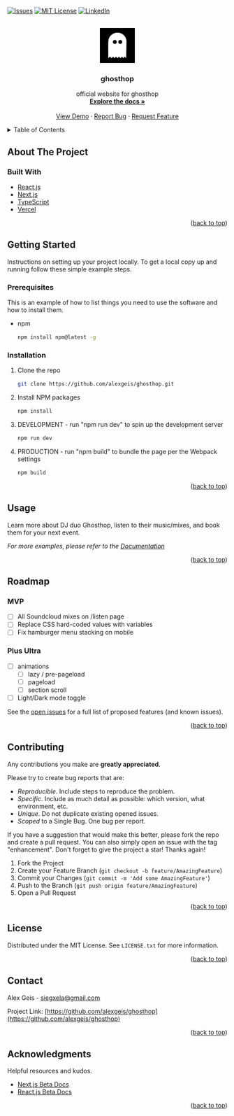 <!-- Search and replace keywords: `deployed_link`, `product-screenshot` -->

<div id="top"></div>

<!-- PROJECT SHIELDS -->
<!--
*** using markdown "reference style" links for readability.
*** Reference links are enclosed in brackets [ ] instead of parentheses ( ).
*** See the bottom of this document for the declaration of the reference variables
*** https://www.markdownguide.org/basic-syntax/#reference-style-links
-->

<!-- [![Contributors][contributors-shield]][contributors-url]
[![Forks][forks-shield]][forks-url]
[![Stargazers][stars-shield]][stars-url] -->

[![Issues][issues-shield]][issues-url]
[![MIT License][license-shield]][license-url]
[![LinkedIn][linkedin-shield]][linkedin-url]

<!-- PROJECT LOGO -->
<br />
<div align="center">
  <a href="https://ghosthop.vercel.app/">
    <img src="./src/assets/logos/ghost-alone.jpeg" alt="ghosthop Logo" width="80" height="80">
  </a>

<h3 align="center">ghosthop</h3>

  <p align="center">
    official website for ghosthop
    <br />
    <a href="https://github.com/alexgeis/ghosthop"><strong>Explore the docs »</strong></a>
    <br />
    <br />
    <a class="deployed_link" href="https://ghosthop.vercel.app/">View Demo</a>
    ·
    <a href="https://github.com/alexgeis/ghosthop/issues">Report Bug</a>
    ·
    <a href="https://github.com/alexgeis/ghosthop/issues">Request Feature</a>
  </p>
</div>

<!-- TABLE OF CONTENTS -->
<details>
  <summary>Table of Contents</summary>
  <ol>
    <li>
      <a href="#about-the-project">About The Project</a>
      <ul>
        <li><a href="#built-with">Built With</a></li>
      </ul>
    </li>
    <li>
      <a href="#getting-started">Getting Started</a>
      <ul>
        <li><a href="#prerequisites">Prerequisites</a></li>
        <li><a href="#installation">Installation</a></li>
      </ul>
    </li>
    <li><a href="#usage">Usage</a></li>
    <li><a href="#roadmap">Roadmap</a></li>
    <li><a href="#contributing">Contributing</a></li>
    <li><a href="#license">License</a></li>
    <li><a href="#contact">Contact</a></li>
    <li><a href="#acknowledgments">Acknowledgments</a></li>
  </ol>
</details>

<!-- ABOUT THE PROJECT -->

## About The Project

<!-- [![Product Name Screen Shot][product-screenshot]](https://example.com) -->
<!-- <a class="deployed_link" href="https://ghosthop.vercel.app/">
<p align="center">
<img id="product-screenshot" src="./src/assets/logos/ghost-alone.jpeg" alt="Product Name Screen Shot"
style="display: block;
    margin-left: auto;
    margin-right: auto;
    width: 60%;"/></p></a> -->

<!-- <p align="right">(<a href="#top">back to top</a>)</p> -->

### Built With

<!-- - [Webpack](https://webpack.js.org/) -->

- [React.js](https://reactjs.org/)
- [Next.js](https://nextjs.org/)
- [TypeScript](https://www.typescriptlang.org/)
- [Vercel](https://vercel.com/)
  <!-- - [Bootstrap](https://getbootstrap.com) -->
  <!-- - [Node.js](https://nodejs.dev/) -->
  <!-- - [Express](https://expressjs.com/) -->
  <!-- - [MongoDB](https://www.mongodb.com/) -->
  <!-- - [MySQL](https://www.mysql.com/) -->
  <!-- - [JQuery](https://jquery.com) -->

<p align="right">(<a href="#top">back to top</a>)</p>

<!-- GETTING STARTED -->

## Getting Started

Instructions on setting up your project locally.
To get a local copy up and running follow these simple example steps.

### Prerequisites

This is an example of how to list things you need to use the software and how to install them.

- npm
  ```sh
  npm install npm@latest -g
  ```

<!-- PREREQ EXAMPLE
Packages used in this project: -->
<!-- - npm
- css-loader
- html-loader
- html-webpack-plugin
- style-loader
- webpack
- webpack-cli
- webpack-dev-server
  ```sh
  npm install npm@latest css-loader html-loader html-webpack-plugin style-loader webpack webpack-cli webpack-dev-server -g
  ``` -->

### Installation

1. Clone the repo
   ```sh
   git clone https://github.com/alexgeis/ghosthop.git
   ```
2. Install NPM packages
   ```sh
   npm install
   ```
3. DEVELOPMENT - run "npm run dev" to spin up the development server
   ```sh
   npm run dev
   ```
4. PRODUCTION - run "npm build" to bundle the page per the Webpack settings
   ```sh
   npm build
   ```

<!-- API EXAMPLE
1. Get a free API Key at [https://example.com](https://example.com)
2. Clone the repo
   ```sh
   git clone https://github.com/alexgeis/ghosthop.git
   ```
3. Install NPM packages
   ```sh
   npm install
   ```
4. Enter your API in `config.js`
   ```js
   const API_KEY = "ENTER YOUR API";
   ``` -->

<p align="right">(<a href="#top">back to top</a>)</p>

<!-- USAGE EXAMPLES -->

## Usage

Learn more about DJ duo Ghosthop, listen to their music/mixes, and book them for your next event.

_For more examples, please refer to the [Documentation](https://example.com)_

<p align="right">(<a href="#top">back to top</a>)</p>

<!-- ROADMAP -->

## Roadmap

### MVP

- [ ] All Soundcloud mixes on /listen page
- [ ] Replace CSS hard-coded values with variables
- [ ] Fix hamburger menu stacking on mobile

### Plus Ultra

- [ ] animations
  - [ ] lazy / pre-pageload
  - [ ] pageload
  - [ ] section scroll
- [ ] Light/Dark mode toggle

See the [open issues](https://github.com/alexgeis/ghosthop/issues) for a full list of proposed features (and known issues).

<p align="right">(<a href="#top">back to top</a>)</p>

<!-- CONTRIBUTING -->

## Contributing

Any contributions you make are **greatly appreciated**.

Please try to create bug reports that are:

- _Reproducible_. Include steps to reproduce the problem.
- _Specific_. Include as much detail as possible: which version, what environment, etc.
- _Unique_. Do not duplicate existing opened issues.
- _Scoped_ to a Single Bug. One bug per report.

If you have a suggestion that would make this better, please fork the repo and create a pull request. You can also simply open an issue with the tag "enhancement".
Don't forget to give the project a star! Thanks again!

1. Fork the Project
2. Create your Feature Branch (`git checkout -b feature/AmazingFeature`)
3. Commit your Changes (`git commit -m 'Add some AmazingFeature'`)
4. Push to the Branch (`git push origin feature/AmazingFeature`)
5. Open a Pull Request

<p align="right">(<a href="#top">back to top</a>)</p>

<!-- LICENSE -->

## License

Distributed under the MIT License. See `LICENSE.txt` for more information.

<p align="right">(<a href="#top">back to top</a>)</p>

<!-- CONTACT -->

## Contact

Alex Geis - siegxela@gmail.com

Project Link: [https://github.com/alexgeis/ghosthop](https://github.com/alexgeis/ghosthop)

<p align="right">(<a href="#top">back to top</a>)</p>

<!-- ACKNOWLEDGMENTS -->

## Acknowledgments

Helpful resources and kudos.

- [Next.js Beta Docs](https://beta.nextjs.org/docs)
- [React.js Beta Docs](https://beta.reactjs.org/)
<!-- - [Choose an Open Source License](https://choosealicense.com)
- [Img Shields](https://shields.io)
- [GitHub Pages](https://pages.github.com)
- [Font Awesome](https://fontawesome.com)
- [React Icons](https://react-icons.github.io/react-icons/search)
- [Markdown Studio](https://readme.so/editor)
- []()
- []()
- []() -->

<p align="right">(<a href="#top">back to top</a>)</p>

<!-- MARKDOWN LINKS & IMAGES -->
<!-- https://www.markdownguide.org/basic-syntax/#reference-style-links -->

<!-- [contributors-shield]: https://img.shields.io/github/contributors/alexgeis/ghosthop.svg?style=for-the-badge
[contributors-url]: https://github.com/alexgeis/ghosthop/graphs/contributors
[forks-shield]: https://img.shields.io/github/forks/alexgeis/ghosthop.svg?style=for-the-badge
[forks-url]: https://github.com/alexgeis/ghosthop/network/members
[stars-shield]: https://img.shields.io/github/stars/alexgeis/ghosthop.svg?style=for-the-badge
[stars-url]: https://github.com/alexgeis/ghosthop/stargazers -->

[issues-shield]: https://img.shields.io/github/issues/alexgeis/ghosthop.svg?style=for-the-badge
[issues-url]: https://github.com/alexgeis/ghosthop/issues
[license-shield]: https://img.shields.io/github/license/alexgeis/ghosthop.svg?style=for-the-badge
[license-url]: https://github.com/alexgeis/ghosthop/blob/master/LICENSE.txt
[linkedin-shield]: https://img.shields.io/badge/-LinkedIn-black.svg?style=for-the-badge&logo=linkedin&colorB=555
[linkedin-url]: https://linkedin.com/in/alexngeis
[product-screenshot]: images/screenshot.png

